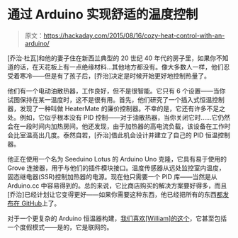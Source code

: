 # 通过 Arduino 实现舒适的温度控制

> 原文：<https://hackaday.com/2015/08/16/cozy-heat-control-with-an-arduino/>

[乔治·杜瓦]和他的妻子住在新西兰典型的 20 世纪 40 年代的房子里，如果你不知道的话，在天花板上有一点绝缘材料…其他地方都没有。像大多数人一样，他们忍受着寒冷——但是有了孩子后，[乔治]决定是时候开始更好地控制热量了。

他们有一个电动油散热器，工作良好，但不是很智能。它只有 6 个设置——当你试图保持在某一温度时，这不是很有用。首先，他们研究了一个插入式恒温控制器，发现了一种叫做 HeaterMate 的廉价控制器。不幸的是，它还有许多不足之处。例如，它似乎根本没有 PID 控制——对于油散热器，当你关闭它时……它仍然会在一段时间内加热房间。他还发现，由于加热器的高电流负载，该设备在工作时会比室温高出几度。泰然自若，[乔治]借此机会设计并建立了自己的 PID 恒温控制器。

他正在使用一个名为 Seeduino Lotus 的 Arduino Uno 克隆，它具有易于使用的 Grove 连接器，用于与他们的插件模块接口。温度传感器从远处监控室内温度，固态继电器(SSR)控制加热器的电源。现在他只需要一个 PID 库——当然是从 Arduino.cc 中容易得到的。总的来说，它比商店购买的解决方案要好得多，而且[乔治]已经计划让它变得更好——如果你需要这种东西，他已经把所有的东西[都发布在 GitHub](https://github.com/GeorgeDewar/pid-thermostat)上了。

对于一个更复杂的 Arduino 恒温器构建，[我们喜欢[William]的这个](http://hackaday.com/2014/12/19/arduino-thermostat-includes-vacation-mode/)，它甚至包括一个度假模式——是的，它是联网的。